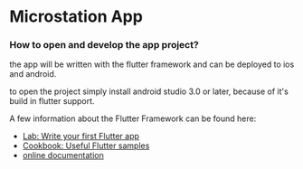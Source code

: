 # Microstation App

### How to open and develop the app project?

the app will be written with the flutter framework and can be deployed to ios and android.

to open the project simply install android studio 3.0 or later, because of it's build in flutter support.

A few information about the Flutter Framework can be found here:

- [Lab: Write your first Flutter app](https://flutter.dev/docs/get-started/codelab)
- [Cookbook: Useful Flutter samples](https://flutter.dev/docs/cookbook)
- [online documentation](https://flutter.dev/docs)

